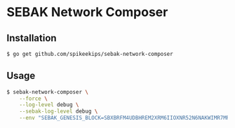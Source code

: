 # SEBAK Network Composer

## Installation

```sh
$ go get github.com/spikeekips/sebak-network-composer
```

## Usage

```sh
$ sebak-network-composer \
    --force \
    --log-level debug \
    --sebak-log-level debug \
    --env "SEBAK_GENESIS_BLOCK=SBXBRFM4UDBHREM2XRM6IIOXNR52N6NAKWIMR7MR4XMNJ5VA4WC27QDY" \
```
